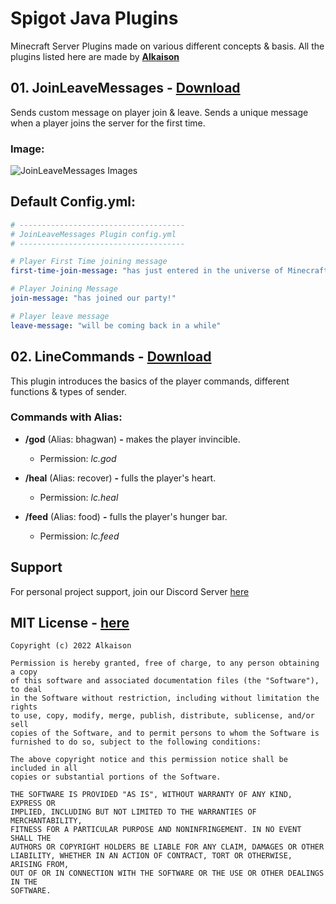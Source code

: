 
# Spigot Java Plugins

Minecraft Server Plugins made on various different concepts & basis. All the plugins listed here are made by [**Alkaison**](https://github.com/Alkaison "Alkaison")

## 01. JoinLeaveMessages - [Download](https://github.com/Alkaison/Spigot-Java-Plugins/releases/tag/v0.1.3 "JoinLeaveMessage v0.1.3")

Sends custom message on player join & leave. Sends a unique message when a player joins the server for the first time.

### **Image**: 
 
![JoinLeaveMessages Images](https://i.ibb.co/Dk3gLnD/Join-Leave-Message-1.png)

## **Default Config.yml**:
 
```yml
# -------------------------------------
# JoinLeaveMessages Plugin config.yml
# -------------------------------------

# Player First Time joining message
first-time-join-message: "has just entered in the universe of Minecraft Servers!"

# Player Joining Message
join-message: "has joined our party!"

# Player leave message
leave-message: "will be coming back in a while"

```

## 02. LineCommands - [Download](https://github.com/Alkaison/Spigot-Java-Plugins/releases/tag/v0.1.6 "LineCommands v0.1.6")

This plugin introduces the basics of the player commands, different functions & types of sender.

### **Commands with Alias:**

- **/god** (Alias: bhagwan) **-** makes the player invincible.
  - Permission: *lc.god*

- **/heal** (Alias: recover) **-** fulls the player's heart.
  - Permission: *lc.heal*
  
- **/feed** (Alias: food) **-** fulls the player's hunger bar.
  - Permission: *lc.feed*

## Support

For personal project support, join our Discord Server [here](https://discord.gg/dF4PHpA "Byte Hub Discord")

## MIT License - [here](https://github.com/Alkaison/Spigot-Java-Plugins/blob/main/LICENSE "MIT License")

```
Copyright (c) 2022 Alkaison

Permission is hereby granted, free of charge, to any person obtaining a copy
of this software and associated documentation files (the "Software"), to deal
in the Software without restriction, including without limitation the rights
to use, copy, modify, merge, publish, distribute, sublicense, and/or sell
copies of the Software, and to permit persons to whom the Software is
furnished to do so, subject to the following conditions:

The above copyright notice and this permission notice shall be included in all
copies or substantial portions of the Software.

THE SOFTWARE IS PROVIDED "AS IS", WITHOUT WARRANTY OF ANY KIND, EXPRESS OR
IMPLIED, INCLUDING BUT NOT LIMITED TO THE WARRANTIES OF MERCHANTABILITY,
FITNESS FOR A PARTICULAR PURPOSE AND NONINFRINGEMENT. IN NO EVENT SHALL THE
AUTHORS OR COPYRIGHT HOLDERS BE LIABLE FOR ANY CLAIM, DAMAGES OR OTHER
LIABILITY, WHETHER IN AN ACTION OF CONTRACT, TORT OR OTHERWISE, ARISING FROM,
OUT OF OR IN CONNECTION WITH THE SOFTWARE OR THE USE OR OTHER DEALINGS IN THE
SOFTWARE.
```
